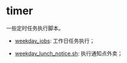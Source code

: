 # timer

一些定时任务执行脚本。

- [weekday_jobs](./weekday_jobs): 工作日任务执行；

- [weekday_lunch_notice.sh](./weekday_lunch_notice.sh): 执行通知点外卖；
